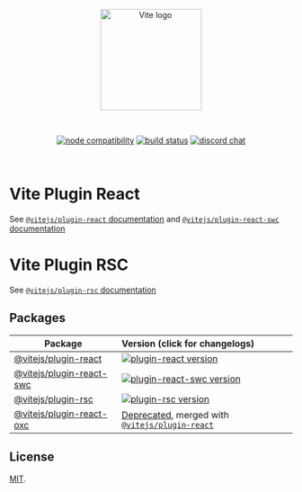 <p align="center">
  <a href="https://vite.dev" target="_blank" rel="noopener noreferrer">
    <img width="180" src="https://vite.dev/logo.svg" alt="Vite logo">
  </a>
</p>
<br/>
<p align="center">
  <a href="https://nodejs.org/en/about/releases/"><img src="https://img.shields.io/node/v/vite.svg" alt="node compatibility"></a>
  <a href="https://github.com/vitejs/vite-plugin-react/actions/workflows/ci.yml"><img src="https://github.com/vitejs/vite-plugin-react/actions/workflows/ci.yml/badge.svg?branch=main" alt="build status"></a>
  <a href="https://chat.vite.dev"><img src="https://img.shields.io/badge/chat-discord-blue?style=flat&logo=discord" alt="discord chat"></a>
</p>
<br/>

# Vite Plugin React

See [`@vitejs/plugin-react` documentation](packages/plugin-react/README.md) and [`@vitejs/plugin-react-swc` documentation](packages/plugin-react-swc/README.md)

# Vite Plugin RSC

See [`@vitejs/plugin-rsc` documentation](packages/plugin-rsc/README.md)

## Packages

| Package                                               | Version (click for changelogs)                                                                                                             |
| ----------------------------------------------------- | :----------------------------------------------------------------------------------------------------------------------------------------- |
| [@vitejs/plugin-react](packages/plugin-react)         | [![plugin-react version](https://img.shields.io/npm/v/@vitejs/plugin-react.svg?label=%20)](packages/plugin-react/CHANGELOG.md)             |
| [@vitejs/plugin-react-swc](packages/plugin-react-swc) | [![plugin-react-swc version](https://img.shields.io/npm/v/@vitejs/plugin-react-swc.svg?label=%20)](packages/plugin-react-swc/CHANGELOG.md) |
| [@vitejs/plugin-rsc](packages/plugin-rsc)             | [![plugin-rsc version](https://img.shields.io/npm/v/@vitejs/plugin-rsc.svg?label=%20)](packages/plugin-rsc/CHANGELOG.md)                   |
| [@vitejs/plugin-react-oxc](packages/plugin-react-oxc) | [Deprecated](packages/plugin-react-oxc/CHANGELOG.md), merged with [`@vitejs/plugin-react`](packages/plugin-react)                          |

## License

[MIT](LICENSE).
